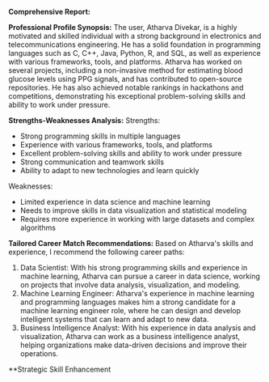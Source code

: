 **Comprehensive Report:**

**Professional Profile Synopsis:**
The user, Atharva Divekar, is a highly motivated and skilled individual with a strong background in electronics and telecommunications engineering. He has a solid foundation in programming languages such as C, C++, Java, Python, R, and SQL, as well as experience with various frameworks, tools, and platforms. Atharva has worked on several projects, including a non-invasive method for estimating blood glucose levels using PPG signals, and has contributed to open-source repositories. He has also achieved notable rankings in hackathons and competitions, demonstrating his exceptional problem-solving skills and ability to work under pressure.

**Strengths-Weaknesses Analysis:**
Strengths:

* Strong programming skills in multiple languages
* Experience with various frameworks, tools, and platforms
* Excellent problem-solving skills and ability to work under pressure
* Strong communication and teamwork skills
* Ability to adapt to new technologies and learn quickly

Weaknesses:

* Limited experience in data science and machine learning
* Needs to improve skills in data visualization and statistical modeling
* Requires more experience in working with large datasets and complex algorithms

**Tailored Career Match Recommendations:**
Based on Atharva's skills and experience, I recommend the following career paths:

1. Data Scientist: With his strong programming skills and experience in machine learning, Atharva can pursue a career in data science, working on projects that involve data analysis, visualization, and modeling.
2. Machine Learning Engineer: Atharva's experience in machine learning and programming languages makes him a strong candidate for a machine learning engineer role, where he can design and develop intelligent systems that can learn and adapt to new data.
3. Business Intelligence Analyst: With his experience in data analysis and visualization, Atharva can work as a business intelligence analyst, helping organizations make data-driven decisions and improve their operations.

**Strategic Skill Enhancement